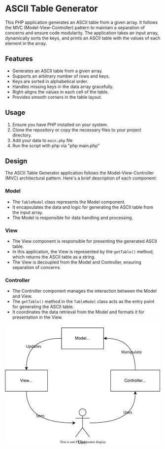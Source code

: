 # ASCII Table Generator

This PHP application generates an ASCII table from a given array. It follows the MVC (Model-View-Controller) pattern to maintain a separation of concerns and ensure code modularity. The application takes an input array, dynamically sorts the keys, and prints an ASCII table with the values of each element in the array.

## Features

- Generates an ASCII table from a given array.
- Supports an arbitrary number of rows and keys.
- Keys are sorted in alphabetical order.
- Handles missing keys in the data array gracefully.
- Right-aligns the values in each cell of the table.
- Provides smooth corners in the table layout.

## Usage

1. Ensure you have PHP installed on your system.
2. Clone the repository or copy the necessary files to your project directory.
3. Add your data to `main.php` file
4. Run the script with php via "php main.php"

## Design
The ASCII Table Generator application follows the Model-View-Controller (MVC) architectural pattern. Here's a brief description of each component:

### Model
- The `TableModel` class represents the Model component.
- It encapsulates the data and logic for generating the ASCII table from the input array.
- The Model is responsible for data handling and processing.

### View
- The View component is responsible for presenting the generated ASCII table.
- In this application, the View is represented by the `getTable()` method, which returns the ASCII table as a string.
- The View is decoupled from the Model and Controller, ensuring separation of concerns.

### Controller
- The Controller component manages the interaction between the Model and View.
- The `getTable()` method in the `TableModel` class acts as the entry point for generating the ASCII table.
- It coordinates the data retrieval from the Model and formats it for presentation in the View.

![Application Design](/assets/images/application_design.svg)
